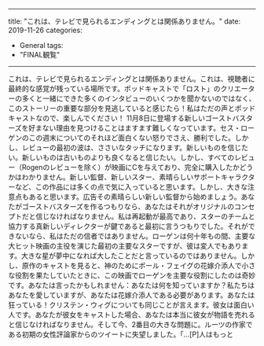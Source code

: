 
---
title: "これは、テレビで見られるエンディングとは関係ありません。"
date: 2019-11-26
categories:
- General
tags:
- "FINAL観覧"
---

これは、テレビで見られるエンディングとは関係ありません。これは、視聴者に最終的な感覚が残っている場所です。ポッドキャストで「ロスト」のクリエーターの多くと一緒にできた多くのインタビューのいくつかを聞かないのではなく、このストーリーの重要な部分を見逃していると感じたら！私はただの声とポッドキャストなので、楽しんでください！ 11月8日に登場する新しいゴーストバスターズを好まない理由を見つけることはますます難しくなっています。セス・ローゲンのこの週末についてのそれほど面白くない怒りでさえ、勝利でした。しかし、レビューの最初の波は、ささいなタッチになります。新しいものを信じたい。新しいものは古いものよりも良くなると信じたい。しかし、すべてのレビュー（Rogenのレビューを除く）が映画にCを与えており、完全に購入したかどうかはわかりません。新しい監督、新しいスター、素晴らしいサポートキャラクターなど、この作品には多くの点で気に入っていると思います。しかし、大きな注意点もあると思います。広告その素晴らしい新しい監督から始めましょう。あなたがゴーストバスターズを作るつもりなら、あなたはそれがオリジナルのコンセプトだと信じなければなりません。私は再起動が最高であり、スターのチームと協力する真新しいディレクターが鍵であると最初に言うつもりでした。それができないなら、私はただの信者ではありません。ローゲンは何十年もの間、主要な大ヒット映画の主役を演じた最初の主要なスターですが、彼は変人でもあります。大きな星が夢中になれば大したことだと言っているのではありません。しかし、原作のキャストを見ると、神のためにポール・フェイグの花嫁介添人で小さな役割を果たしていたときに、この映画でローゲンを主要な役割にしたのは奇妙です。あなたは言ったかもしれません：あなたは何を知っていますか？私たちはあなたを愛していますが、あなたは花嫁介添人である必要があります。あなたは狂っている！クリステン・ウィグについても同じことが言えます。彼女は面白い人です。あなたが彼女をキャストした場合、あなたは本当に彼女が物語を売れると信じなければなりません。そして今、2番目の大きな問題に。ルーツの作家である初期の女性評論家からのツイートに失望しました。「…[P]人はもっと
